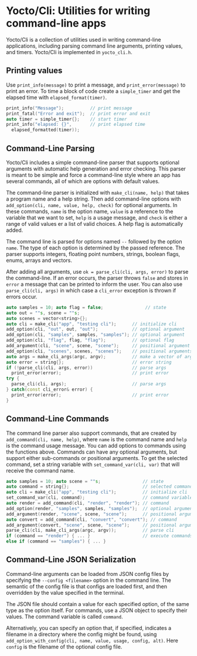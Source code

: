 # Yocto/Cli: Utilities for writing command-line apps

Yocto/Cli is a collection of utilities used in writing command-line
applications, including parsing command line arguments, printing values,
and timers.
Yocto/Cli is implemented in `yocto_cli.h`.

## Printing values

Use `print_info(message)` to print a message, and `print_error(message)`
to print an error. To time a block of code create a `simple_timer` and
get the elapsed time with `elapsed_format(timer)`.

```cpp
print_info("Message");          // print message
print_fatal("Error and exit");  // print error and exit
auto timer = simple_timer{};    // start timer
print_info("elapsed: {}",       // print elapsed time
  elapsed_formatted(timer));
```

## Command-Line Parsing

Yocto/Cli includes a simple command-line parser that supports optional
arguments with automatic help generation and error checking. This parser
is meant to be simple and force a command-line style where an app has several
commands, all of which are options with default values.

The command-line parser is initialized with `make_cli(name, help)` that takes
a program name and a help string. Then add command-line options with
`add_option(cli, name, value, help, check)` for optional arguments.
In these commands, `name` is the option name, `value` is a reference to the
variable that we want to set, `help` is a usage message, and `check`
is either a range of valid values er a list of valid choices.
A help flag is automatically added.

The command line is parsed for options named `--` followed by the option `name`.
The type of each option is determined by the passed reference.
The parser supports integers, floating point numbers, strings, boolean flags,
enums, arrays and vectors.

After adding all arguments, use `ok = parse_cli(cli, args, error)` to parse the
command-line. If an error occurs, the parser throws `false` and stores in
`error` a message that can be printed to inform the user. You can also use 
`parse_cli(cli, args)` in which case a `cli_error` exception is thrown if
errors occur.

```cpp
auto samples = 10; auto flag = false;                // state
auto out = ""s, scene = ""s;
auto scenes = vector<string>{};
auto cli = make_cli("app", "testing cli");      // initialize cli
add_option(cli, "out", out, "out");             // optional argument
add_option(cli, "samples", samples, "samples"); // optional argument
add_option(cli, "flag", flag, "flag");          // optional flag
add_argument(cli, "scene", scene, "scene");     // positional argument
add_option(cli, "scenes", scenes, "scenes");    // positional arguments
auto args = make_cli_args(argc, argv);          // make a vector of args
auto error = string{};                          // error string
if (!parse_cli(cli, args, error))               // parse args
  print_error(error);                           // print error
try {
  parse_cli(cli, args);                         // parse args
} catch(const cli_error& error) {
  print_error(error);                           // print error
}
```

## Command-Line Commands

The command line parser also support commands, that are created by
`add_command(cli, name, help)`, where `name` is the command name and
`help` is the command usage message. You can add options to commands
using the functions above. Commands can have any optional arguments,
but support either sub-commands or positional arguments. To get the selected
command, set a string variable with `set_command_var(cli, var)` that will
receive the command name.

```cpp
auto samples = 10; auto scene = ""s;                // state
auto command = string{};                            // selected command 
auto cli = make_cli("app", "testing cli");          // initialize cli
set_command_var(cli, command);                      // command variable
auto render = add_command(cli, "render", "render"); // command
add_option(render, "samples", samples, "samples");  // optional argument
add_argument(render, "scene", scene, "scene");      // positional argument
auto convert = add_command(cli, "convert", "convert"); // command
add_argument(convert, "scene", scene, "scene");     // positional argument
parse_cli(cli, make_cli_args(argc, argv));          // parse cli
if (command == "render") { ... }                    // execute commands
else if (command == "samples") { ... }
```

## Command-Line JSON Serialization

Command-line arguments can be loaded from JSON config files by specifying the 
`--config <filename>` option in the command line. The semantic of the 
config file is that configs are loaded first, and then overridden by 
the value specified in the terminal.

The JSON file should contain a value for each specified option, of the same
type as the option itself. For commands, use a JSON object to specify their
values. The command variable is called `command`.

Alternatively, you can specify an option that, if specified, indicates a
filename in a directory where the config might be found, using 
`add_option_with_config(cli, name, value, usage, config, alt)`.
Here `config` is the filename of the optional config file.

